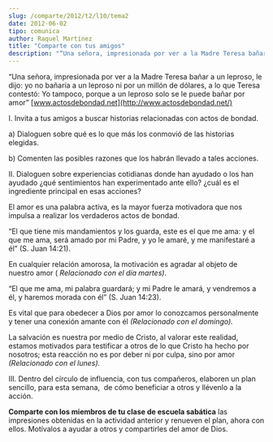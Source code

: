 ```yaml
---
slug: /comparte/2012/t2/l10/tema2
date: 2012-06-02
tipo: comunica
author: Raquel Martínez
title: "Comparte con tus amigos"
description: "“Una señora, impresionada por ver a la Madre Teresa bañar a un leproso, le  dijo: yo no bañaría a un leproso ni por un millón de dólares, a lo que Teresa  contestó: Yo tampoco, porque a un leproso solo se le puede bañar por amor”"
---
```


“Una señora, impresionada por ver a la Madre Teresa bañar a un leproso, le dijo: yo no bañaría a un leproso ni por un millón de dólares, a lo que Teresa contestó: Yo tampoco, porque a un leproso solo se le puede bañar por amor” [www.actosdebondad.net](http://www.actosdebondad.net/)

I. Invita a tus amigos a buscar historias relacionadas con actos de bondad.

a) Dialoguen sobre qué es lo que más los conmovió de las historias elegidas.

b) Comenten las posibles razones que los habrán llevado a tales acciones.

II. Dialoguen sobre experiencias cotidianas donde han ayudado o los han ayudado ¿qué sentimientos han experimentado ante ello? ¿cuál es el ingrediente principal en esas acciones?

El amor es una palabra activa, es la mayor fuerza motivadora que nos impulsa a realizar los verdaderos actos de bondad.

“El que tiene mis mandamientos y los guarda, este es el que me ama: y el que me ama, será amado por mi Padre, y yo le amaré, y me manifestaré a él” (S. Juan 14:21).

En cualquier relación amorosa, la motivación es agradar al objeto de nuestro amor ( _Relacionado con el día martes)._

“El que me ama, mi palabra guardará; y mi Padre le amará, y vendremos a él, y haremos morada con él” (S. Juan 14:23).

Es vital que para obedecer a Dios por amor lo conozcamos personalmente y tener una conexión amante con él _(Relacionado con el domingo)._

La salvación es nuestra por medio de Cristo, al valorar este realidad, estamos motivados para testificar a otros de lo que Cristo ha hecho por nosotros; esta reacción no es por deber ni por culpa, sino por amor _(Relacionado con el lunes)._

III. Dentro del círculo de influencia, con tus compañeros, elaboren un plan sencillo, para esta semana,  de cómo beneficiar a otros y llévenlo a la acción.

**Comparte con los miembros de tu clase de escuela sabática** las impresiones obtenidas en la actividad anterior y renueven el plan, ahora con ellos. Motívalos a ayudar a otros y compartirles del amor de Dios.
